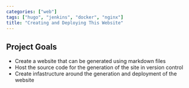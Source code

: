 ```yaml
---
categories: ["web"]
tags: ["hugo", "jenkins", "docker", "nginx"]
title: "Creating and Deploying This Website"
---
```


## Project Goals ##
* Create a website that can be generated using markdown files
* Host the source code for the generation of the site in version control
* Create infastructure around the generation and deployment of the website
